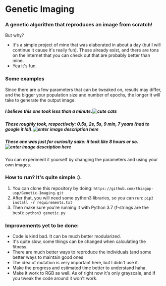 # Genetic Imaging
### A genetic algorithm that reproduces an image from scratch!
But why?
- It's a simple project of mine that was elaborated in about a day (but I will continue it cause it's really fun). These already exist, and there are tons on the internet that you can check out that are probably better than mine.
- Yea it's fun.
### Some examples
Since there are a few parameters that can be tweaked on, results may differ, and the bigger your population size and number of epochs, the longer it will take to generate the output image.
##### I believe this one took less than a minute.![cute cats](https://i.imgur.com/qizjBqO.png)
##### These roughly took, respectively: 0.5s, 2s, 5s, 9 min, 7 years (had to google it lol).![enter image description here](https://i.imgur.com/kvOxSII.png)
##### These one was just for curiosity sake: it took like 8 hours or so.![enter image description here](https://i.imgur.com/tMNEjqE.png)
You can experiment it yourself by changing the parameters and using your own images.
### How to run? It's quite simple :).
1. You can clone this repository by doing:
`https://github.com/thiagop-usp/Genetic-Imaging.git`
2. After that, you will need some python3 libraries, so you can run:
`pip3 install -r requirements.txt`
3. Then make sure you're running it with Python 3.7 (f-strings are the best):
`python3 genetic.py`

### Improvements yet to be done:
- Code is kind bad. It can be much better modularized.
- It's quite slow, some things can be changed when calculating the fitness.
- There are much better ways to reproduce the individuals (and some better ways to maintain good ones
- The idea of mutation is very important here, but I didn't use it.
- Make the progress and estimated time better to understand haha.
- Make it work to RGB as well. As of right now it's only grayscale, and if you tweak the code around it won't work.
